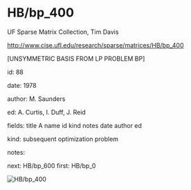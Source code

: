 # HB/bp_400

 UF Sparse Matrix Collection, Tim Davis

 http://www.cise.ufl.edu/research/sparse/matrices/HB/bp_400

 [UNSYMMETRIC BASIS FROM LP PROBLEM BP]

 id: 88

 date: 1978

 author: M. Saunders

 ed: A. Curtis, I. Duff, J. Reid

 fields: title A name id kind notes date author ed

 kind: subsequent optimization problem

 notes:

 next: HB/bp_600 first: HB/bp_0

![HB/bp_400](http://yifanhu.net/GALLERY/GRAPHS/GIF_SMALL/HB@bp_400.gif)
